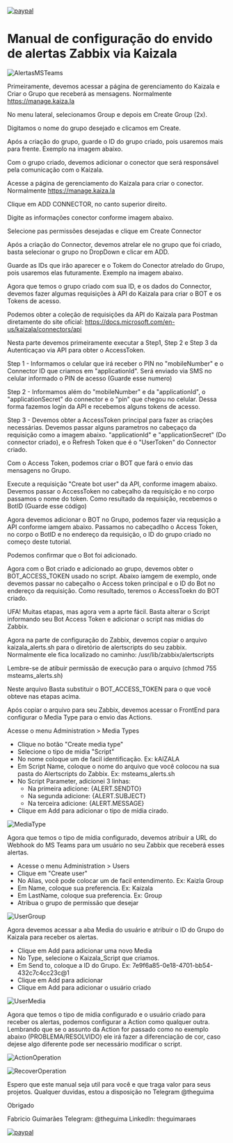 [![paypal](https://www.paypalobjects.com/en_US/i/btn/btn_donateCC_LG.gif)](https://www.paypal.com/cgi-bin/webscr?cmd=_s-xclick&hosted_button_id=ZC3LMB6XT9ZL2&source=url)

# Manual de configuração do envido de alertas Zabbix via Kaizala

![AlertasMSTeams](https://github.com/theguimaraes/zabbix/blob/master/Kaizala-AlertScript/img/AlertasMSTeams.jpg)

Primeiramente, devemos acessar a página de gerenciamento do Kaizala e Criar o Grupo que receberá as mensagens. Normalmente https://manage.kaiza.la

No menu lateral, selecionamos Group e depois em Create Group (2x).

Digitamos o nome do grupo desejado e clicamos em Create.

Após a criação do grupo, guarde o ID do grupo criado, pois usaremos mais para frente. Exemplo na imagem abaixo.

Com o grupo criado, devemos adicionar o conector que será responsável pela comunicação com o Kaizala.

Acesse a página de gerenciamento do Kaizala para criar o conector. Normalmente https://manage.kaiza.la 

Clique em ADD CONNECTOR, no canto superior direito.

Digite as informações conector conforme imagem abaixo.

Selecione pas permissões desejadas e clique em Create Connector

Após a criação do Connector, devemos atrelar ele no grupo que foi criado, basta selecionar o grupo no DropDown e clicar em ADD.

Guarde as IDs que irão aparecer e o Tokem do Conector atrelado do Grupo, pois usaremos elas futuramente. Exemplo na imagem abaixo.


Agora que temos o grupo criado com sua ID, e os dados do Connector, devemos fazer algumas requisições à API do Kaizala para criar o BOT e os Tokens de acesso.

Podemos obter a coleção de requisições da API do Kaizala para Postman diretamente do site oficial: https://docs.microsoft.com/en-us/kaizala/connectors/api


Nesta parte devemos primeiramente executar a Step1, Step 2 e Step 3 da Autenticaçao via API para obter o AccessToken.

Step 1 - Informamos o celular que irá receber o PIN no "mobileNumber" e o Connector ID que criamos em "applicationId". Será enviado via SMS no celular informado o PIN de acesso (Guarde esse numero)


Step 2 - Informamos além do "mobileNumber" e da "applicationId", o "applicationSecret" do connector e o "pin" que chegou no celular. Dessa forma fazemos login da API e recebemos alguns tokens de acesso.

Step 3 - Devemos obter a AccessToken principal para fazer as criações necessárias. Devemos passar alguns parametros no cabeçaço da requisição como a imagem abaixo. "applicationId" e "applicationSecret" (Do connector criado), e o Refresh Token que é o "UserToken" do Connector criado.

Com o Access Token, podemos criar o BOT que fará o envio das mensagens no Grupo.

Execute a requisição "Create bot user" da API, conforme imagem abaixo. Devemos passar o AccessToken no cabeçalho da requisição e no corpo passamos o nome do token. Como resultado da requisição, recebemos o BotID (Guarde esse código)

Agora devemos adicionar o BOT no Grupo, podemos fazer via requsição a API conforme iamgem abaixo. Passamos no cabeçadlho o Access Token, no corpo o BotID e no endereço da requisição, o ID do grupo criado no começo deste tutorial.


Podemos confirmar que o Bot foi adicionado.

Agora com o Bot criado e adicionado ao grupo, devemos obter o BOT_ACCESS_TOKEN usado no script. Abaixo iamgem de exemplo, onde devemos passar no cabeçalho o Access token principal e o ID do Bot no endereço da requisição. Como resultado, teremos o AccessToekn do BOT criado.

UFA! Muitas etapas, mas agora vem a aprte fácil. Basta alterar o Script informando seu Bot Access Token e adicionar o script nas midias do Zabbix.

Agora na parte de configuração do Zabbix, devemos copiar o arquivo kaizala_alerts.sh para o diretório de alertscripts do seu zabbix.
Normalmente ele fica localizado no caminho: /usr/lib/zabbix/alertscripts

Lembre-se de atibuir permissão de execução para o arquivo (chmod 755 msteams_alerts.sh)

Neste arquivo Basta substituir o BOT_ACCESS_TOKEN para o que você obteve nas etapas acima.

Após copiar o arquivo para seu Zabbix, devemos acessar o FrontEnd para configurar o Media Type para o envio das Actions.

Acesse o menu Administration > Media Types
- Clique no botão "Create media type"
- Selecione o tipo de midia "Script"
- No nome coloque um de facil identificação. Ex: kAIZALA
- Em Script Name, coloque o nome do arquivo que você colocou na sua pasta do Alertscripts do Zabbix. Ex: msteams_alerts.sh
- No Script Parameter, adicionei 3 linhas:
    - Na primeira adicione: {ALERT.SENDTO}
    - Na segunda adicione: {ALERT.SUBJECT}
    - Na terceira adicione: {ALERT.MESSAGE}
- Clique em Add para adicionar o tipo de mídia cirado.

![MediaType](https://github.com/theguimaraes/zabbix/blob/master/MSTeams-AlertScript/img/MediaType.jpg)


Agora que temos o tipo de mídia configurado, devemos atribuir a URL do Webhook do MS Teams para um usuário no seu Zabbix que receberá esses alertas.

- Acesse o menu Administration > Users
- Clique em "Create user"
- No Alias, você pode colocar um de facil entendimento. Ex: Kaizla Group
- Em Name, coloque sua preferencia. Ex: Kaizala
- Em LastName, coloque sua preferencia. Ex: Group
- Atribua o grupo de permissão que desejar

![UserGroup](https://github.com/theguimaraes/zabbix/blob/master/MSTeams-AlertScript/img/UserGroup.jpg)


Agora devemos acessar a aba Media do usuário e atribuir o ID do Grupo do Kaizala para receber os alertas.
- Clique em Add para adicionar uma novo Media
- No Type, selecione o Kaizala_Script que criamos.
- Em Send to, coloque a ID do Grupo. Ex: 7e9f6a85-0e18-4701-bb54-432c7c4cc23c@1
- Clique em Add para adicionar
- Clique em Add para adicionar o usuário criado

![UserMedia](https://github.com/theguimaraes/zabbix/blob/master/MSTeams-AlertScript/img/UserGroup.jpg)


Agora que temos o tipo de midia configurado e o usuário criado para receber os alertas, podemos configurar a Action como qualquer outra.
Lembrando que se o assunto da Action for passado como no exemplo abaixo (PROBLEMA/RESOLVIDO) ele irá fazer a diferenciação de cor, caso dejese algo diferente pode ser necessário modificar o script.

![ActionOperation](https://github.com/theguimaraes/zabbix/blob/master/MSTeams-AlertScript/img/ActionOperation.jpg)

![RecoverOperation](https://github.com/theguimaraes/zabbix/blob/master/MSTeams-AlertScript/img/RecoverOperation.jpg)


Espero que este manual seja util para você e que traga valor para seus projetos. Qualquer duvidas, estou a disposição no Telegram @theguima

Obrigado

Fabricio Guimarães
Telegram: @theguima
LinkedIn: theguimaraes

[![paypal](https://www.paypalobjects.com/en_US/i/btn/btn_donateCC_LG.gif)](https://www.paypal.com/cgi-bin/webscr?cmd=_s-xclick&hosted_button_id=ZC3LMB6XT9ZL2&source=url)
